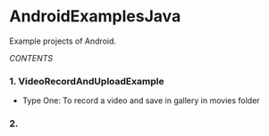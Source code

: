 # AndroidExamplesJava
Example projects of Android.

*CONTENTS*


### 1. VideoRecordAndUploadExample
- Type One: To record a video and save in gallery in movies folder
### 2. 


